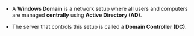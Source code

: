 
- A **Windows Domain** is a network setup where all users and computers are managed **centrally** using **Active Directory (AD)**.
    
- The server that controls this setup is called a **Domain Controller (DC)**.